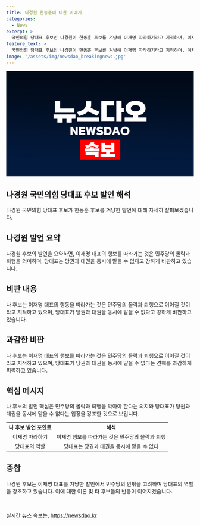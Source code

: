 ```yaml
---
title: 나경원 한동훈에 대한 이야기
categories:
  - News
excerpt: >
  국민의힘 당대표 후보인 나경원이 한동훈 후보를 겨냥해 이재명 따라하기라고 지적하며, 이재명 대표를 비판했습니다. 그는 한동훈 후보의 대선 출마 의지를 지지하면서도, 당대표 후보에 대한 책임과 원칙을 강조했습니다. 또한, 대권주자로서의 책임과 위험성을 강조하며, 당대표로서의 역할을 감당해야 한다는 주장을 전했습니다. 또한, 국민의힘 전당대회에 대한 언급도 있었습니다.
feature_text: >
  국민의힘 당대표 후보인 나경원이 한동훈 후보를 겨냥해 이재명 따라하기라고 지적하며, 이재명 대표를 비판했습니다. 그는 한동훈 후보의 대선 출마 의지를 지지하면서도, 당대표 후보에 대한 책임과 원칙을 강조했습니다. 또한, 대권주자로서의 책임과 위험성을 강조하며, 당대표로서의 역할을 감당해야 한다는 주장을 전했습니다. 또한, 국민의힘 전당대회에 대한 언급도 있었습니다.
image: '/assets/img/newsdao_breakingnews.jpg'
---
```


<p><img src="/assets/img/newsdao_breakingnews.jpg" alt="implanttips 속보" /></p>

<h2>나경원 국민의힘 당대표 후보 발언 해석</h2>

<p>나경원 국민의힘 당대표 후보가 한동훈 후보를 겨냥한 발언에 대해 자세히 살펴보겠습니다.</p>

<h2 data-ke-size="size26">나경원 발언 요약</h2>

<p data-ke-size="size16">나경원 후보의 발언을 요약하면, 이재명 대표의 행보를 따라가는 것은 민주당의 몰락과 퇴행을 의미하며, 당대표는 당권과 대권을 동시에 맡을 수 없다고 강하게 비판하고 있습니다.</p>

<h2 data-ke-size="size26">비판 내용</h2>

<p data-ke-size="size16">나 후보는 이재명 대표의 행동을 따라가는 것은 민주당의 몰락과 퇴행으로 이어질 것이라고 지적하고 있으며, 당대표가 당권과 대권을 동시에 맡을 수 없다고 강하게 비판하고 있습니다.</p>

<h2 data-ke-size="size26">과감한 비판</h2>

<p data-ke-size="size16">나 후보는 이재명 대표의 행보를 따라가는 것은 민주당의 몰락과 퇴행으로 이어질 것이라고 지적하고 있으며, 당대표가 당권과 대권을 동시에 맡을 수 없다는 견해를 과감하게 피력하고 있습니다.</p>

<h2 data-ke-size="size26">핵심 메시지</h2>

<p data-ke-size="size16">나 후보의 발언 핵심은 민주당의 몰락과 퇴행을 막아야 한다는 의지와 당대표가 당권과 대권을 동시에 맡을 수 없다는 입장을 강조한 것으로 보입니다.</p>

<table>
  <tr>
    <td style="text-align: center; height: 17px;"><b>나 후보 발언 포인트</b></td>
    <td style="text-align: center; height: 17px;"><b>해석</b></td>
  </tr>
  <tr>
    <td style="text-align: center; height: 17px;">이재명 따라하기</td>
    <td style="text-align: center; height: 17px;">이재명 행보를 따라가는 것은 민주당의 몰락과 퇴행</td>
  </tr>
  <tr>
    <td style="text-align: center; height: 17px;">당대표의 역할</td>
    <td style="text-align: center; height: 17px;">당대표는 당권과 대권을 동시에 맡을 수 없다</td>
  </tr>
</table>

<h2 data-ke-size="size26">종합</h2>

<p data-ke-size="size16">나경원 후보는 이재명 대표를 겨냥한 발언에서 민주당의 안팎을 고려하며 당대표의 역할을 강조하고 있습니다. 이에 대한 여론 및 타 후보들의 반응이 이어지겠습니다.</p>

<p data-ke-size="size16">&nbsp;</p>
실시간 뉴스 속보는, <a href="https://newsdao.kr" rel="dofollow">https://newsdao.kr</a>


